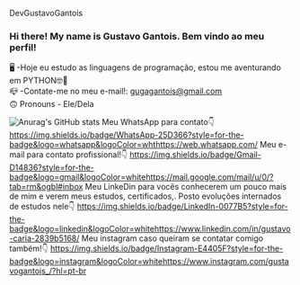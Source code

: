 DevGustavoGantois
 ### Hi there! My name is Gustavo Gantois. Bem vindo ao meu perfil!
🖥️ -Hoje eu estudo as linguagens de programação, estou me aventurando em PYTHON🤓🧠  
📪 -Contate-me no meu e-mail!: gugagantois@gmail.com     
🙃 Pronouns - Ele/Dela 

![Anurag's GitHub stats](https://github-readme-stats.vercel.app/api?username=DevGustavoGantois&show_icons=true&theme=onedark)
Meu WhatsApp para contato👇
https://img.shields.io/badge/WhatsApp-25D366?style=for-the-badge&logo=whatsapp&logoColor=whthttps://web.whatsapp.com/
Meu e-mail para contato profissional!👇
https://img.shields.io/badge/Gmail-D14836?style=for-the-badge&logo=gmail&logoColor=whitehttps://mail.google.com/mail/u/0/?tab=rm&ogbl#inbox
Meu LinkeDin para vocês conhecerem um pouco mais de mim e verem meus estudos, certificados,. Posto evoluçôes internados de estudos nele👇
https://img.shields.io/badge/LinkedIn-0077B5?style=for-the-badge&logo=linkedin&logoColor=whitehttps://www.linkedin.com/in/gustavo-caria-2839b5168/
Meu instagram caso queiram se contatar comigo também!👇
https://img.shields.io/badge/Instagram-E4405F?style=for-the-badge&logo=instagram&logoColor=whitehttps://www.instagram.com/gustavogantois_/?hl=pt-br


